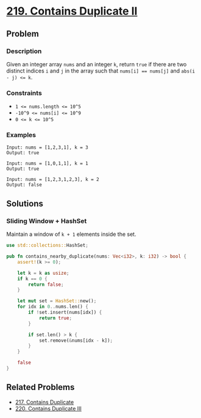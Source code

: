 # [219. Contains Duplicate II](https://leetcode.com/problems/contains-duplicate-ii/)

## Problem

### Description

Given an integer array `nums` and an integer `k`, return `true` if there are two
distinct indices `i` and `j` in the array such that `nums[i] == nums[j]`
and `abs(i - j) <= k`.

### Constraints

* `1 <= nums.length <= 10^5`
* `-10^9 <= nums[i] <= 10^9`
* `0 <= k <= 10^5`

### Examples

```text
Input: nums = [1,2,3,1], k = 3
Output: true
```

```text
Input: nums = [1,0,1,1], k = 1
Output: true
```

```text
Input: nums = [1,2,3,1,2,3], k = 2
Output: false
```

## Solutions

### Sliding Window + HashSet

Maintain a window of `k + 1` elements inside the set.

```rust
use std::collections::HashSet;

pub fn contains_nearby_duplicate(nums: Vec<i32>, k: i32) -> bool {
    assert!(k >= 0);

    let k = k as usize;
    if k == 0 {
        return false;
    }

    let mut set = HashSet::new();
    for idx in 0..nums.len() {
        if !set.insert(nums[idx]) {
            return true;
        }

        if set.len() > k {
            set.remove(&nums[idx - k]);
        }
    }

    false
}
```

## Related Problems

* [217. Contains Duplicate](217%20-%20Contains%20Duplicate.md)
* [220. Contains Duplicate III](220%20-%20Contains%20Duplicate%20III.md)
